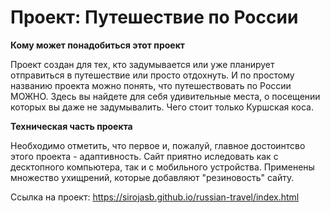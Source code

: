 # Проект: Путешествие по России


**Кому может понадобиться этот проект**

Проект создан для тех, кто задумывается или уже планирует отправиться в путешествие или просто отдохнуть. И по простому названию проекта можно понять, что путешествовать по России МОЖНО.
Здесь вы найдете для себя удивительные места, о посещении которых вы даже не задумывалить. Чего стоит только Куршская коса.

**Техническая часть проекта**

Необходимо отметить, что первое и, пожалуй, главное достоинтсво этого проекта - адаптивность. Сайт приятно иследовать как с десктопного компьютера, так и с мобильного устройства. Применены множество ухищрений, которые добавляют "резиновость" сайту.

Ссылка на проект: https://sirojasb.github.io/russian-travel/index.html
